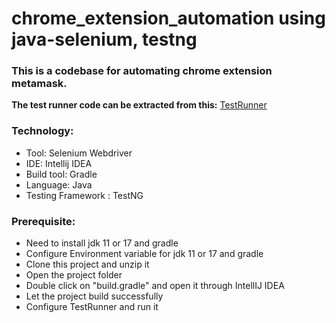 # chrome_extension_automation using java-selenium, testng
### This is a codebase for automating chrome extension metamask.
**The test runner code can be extracted from this:**
[TestRunner](https://github.com/tanvirmitul/chrome_extension_automation/blob/main/src/test/java/Testrunner.java)</br>
### Technology: </br>
- Tool: Selenium Webdriver
- IDE: Intellij IDEA
- Build tool: Gradle
- Language: Java
- Testing Framework : TestNG

### Prerequisite: </br>
- Need to install jdk 11 or 17 and gradle
- Configure Environment variable for jdk 11 or 17 and gradle
- Clone this project and unzip it
- Open the project folder
- Double click on "build.gradle" and open it through IntellIJ IDEA
- Let the project build successfully
- Configure TestRunner and run it
